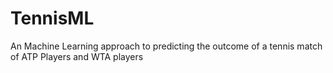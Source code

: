 # TennisML
An Machine Learning approach to predicting the outcome of a tennis match of ATP Players and WTA players
